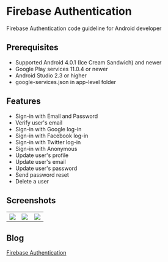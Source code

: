 # Firebase Authentication
Firebase Authentication code guideline for Android developer 

## Prerequisites
* Supported Android 4.0.1 (Ice Cream Sandwich) and newer
* Google Play services 11.0.4 or newer
* Android Studio 2.3 or higher
* google-services.json in app-level folder

## Features
* Sign-in with Email and Password
* Verify user's email
* Sign-in with Google log-in
* Sign-in with Facebook log-in
* Sign-in with Twitter log-in
* Sign-in with Anonymous
* Update user's profile
* Update user's email
* Update user's password
* Send password reset
* Delete a user

## Screenshots
<table width="100%">
	<tr>
	  <th width="33%"><img src="https://cloud.githubusercontent.com/assets/1763410/17030580/4eb8f68a-4f9a-11e6-81c6-99241d14961f.png"></th>
	  <th width="33%"><img src="https://cloud.githubusercontent.com/assets/1763410/17030587/5b3c0d52-4f9a-11e6-97bc-a2ce140eb25a.png"></th>
	  <th width="33%"><img src="https://cloud.githubusercontent.com/assets/1763410/17030599/69df7e3e-4f9a-11e6-8fce-a7304a0f5e08.png"></th>
	</tr>
</table>

## Blog
[Firebase Authentication](https://medium.com/@jirawatee/%E0%B8%A3%E0%B8%B9%E0%B9%89%E0%B8%88%E0%B8%B1%E0%B8%81-firebase-authentication-%E0%B8%95%E0%B8%B1%E0%B9%89%E0%B8%87%E0%B9%81%E0%B8%95%E0%B9%88-zero-%E0%B8%88%E0%B8%99%E0%B9%80%E0%B8%9B%E0%B9%87%E0%B8%99-hero-7dd5839d3588)
